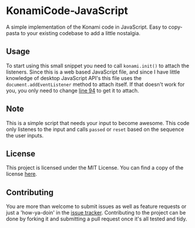 # KonamiCode-JavaScript
A simple implementation of the Konami code in JavaScript. Easy to copy-pasta to your existing codebase to add a little nostalgia.

## Usage
To start using this small snippet you need to call `konami.init()` to attach the listeners. Since this is a web based JavaScript file, and since I have little knowledge of desktop JavaScript API's this file uses the `document.addEventListener` method to attach itself. If that doesn't work for you, you only need to change [line 94](https://github.com/CytoDev/KonamiCode-JavaScript/blob/master/src/konamicode.js#L94) to get it to attach.

## Note
This is a simple script that needs your input to become awesome. This code only listenes to the input and calls `passed` or `reset` based on the sequence the user inputs.

## License
This project is licensed under the MIT License. You can find a copy of the license [here](https://github.com/CytoDev/KonamiCode-JavaScript/blob/master/LICENSE).

## Contributing
You are more than welcome to submit issues as well as feature requests or just a 'how-ya-doin' in the [issue tracker](https://github.com/CytoDev/KonamiCode-JavaScript/issues/new). Contributing to the project can be done by forking it and submitting a pull request once it's all tested and tidy.
